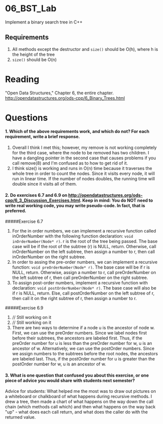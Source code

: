 06_BST_Lab
==============

Implement a binary search tree in C++

Requirements
------------

1. All methods except the destructor and `size()` should be O(h), where h is the height of the tree
2. `size()` should be O(n)

Reading
=======
"Open Data Structures," Chapter 6, the entire chapter. http://opendatastructures.org/ods-cpp/6_Binary_Trees.html

Questions
=========

#### 1. Which of the above requirements work, and which do not? For each requirement, write a brief response.

1. Overall I think I met this; however, my remove is not working completely for the third case, where the node to be removed has two children. I have a dangling pointer in the second case that causes problems if you call remove(8) and I'm confused as to how to get rid of it.
2. I think size() is working and runs in O(n) time because it traverses the whole tree in order to count the nodes.  Since it visits every node, it will run in linear time.  If the number of nodes doubles, the running time will double since it visits all of them.

#### 2. Do exercises 6.7 and 6.9 on http://opendatastructures.org/ods-cpp/6_3_Discussion_Exercises.html. Keep in mind: You do NOT need to write real working code, you may write pseudo-code. In fact, that is preferred.

#####Exercise 6.7
1. For the in order numbers, we can implement a recursive function called inOrderNumber with the following function declaration: `void inOrderNumber(Node* r)`. r is the root of the tree being passed. The base case will be if the root of the subtree (r) is NULL, return. Otherwise, call inOrderNumber on the left subtree, then assign a number to r, then call inOrderNumber on the right subtree.
2. In order to assing the pre-order numbers, we can implement a recursive function: `void preOrderNumber(Node* r)`. The base case will be if r is NULL, return. Otherwise, assign a number to r, call preOrderNumber on the left subtree of r, then call preOrderNumber on the right subtree.
3. To assign post-order numbers, implement a recursive function with declaration: `void postOrderNumber(Node* r)`. The base case will also be if r is NULL, return. Else, call postOrderNumber on the left subtree of r, then call it on the right subtree of r, then assign a number to r.

#####Exercise 6.9
1. // Still working on it
2. // Still working on it
3. There are two ways to determine if a node u is the ancestor of node w.  First, we can use the preOrder numbers.  Since we label nodes first before their subtrees, the ancestors are labeled first.  Thus, if the preOrder number for u is less than the preOrder number for w, u is an ancestor of w. Alternatively, we can use the postOrder numbers. Since we assign numbers to the subtrees before the root nodes, the ancestors are labeled last. Thus, if the postOrder number for u is greater than the postOrder number for w, u is an ancestor of w.

#### 3. What is one question that confused you about this exercise, or one piece of advice you would share with students next semester?

Advice for students: What helped me the most was to draw out pictures on a whiteboard or chalkboard of what happens during recursive methods. I drew a tree, then made a chart of what happens on the way down the call chain (which methods call which) and then what happens on the way back "up" - what does each call return, and what does the caller do with the returned value.